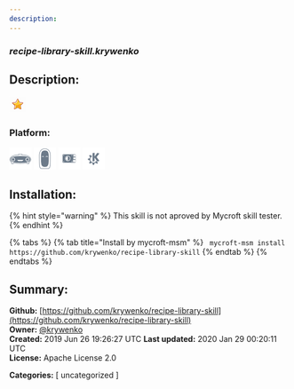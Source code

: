 ```yaml
---
description: 
---
```


### _recipe-library-skill.krywenko_  
## Description:  
  
  
![](../.gitbook/assets/star.png)  
  
### Platform:  
 ![Mark I](../.gitbook/assets/mark-1-icon.png)  ![Mark II](../.gitbook/assets/mark-2-icon.png)  ![Picroft](../.gitbook/assets/picroft-icon.png)  ![plasmoid](../.gitbook/assets/kde.png)   
## Installation:  
{% hint style="warning" %}
This skill is not aproved by Mycroft skill tester.
{% endhint %}
    
{% tabs %}
{% tab title="Install by mycroft-msm" %}
``` mycroft-msm install https://github.com/krywenko/recipe-library-skill```
{% endtab %}
  {% endtabs %}
    
## Summary:  
**Github:** [https://github.com/krywenko/recipe-library-skill](https://github.com/krywenko/recipe-library-skill)  
**Owner:** [@krywenko](https://github.com/krywenko)  
**Created:** 2019 Jun 26 19:26:27 UTC  **Last updated:** 2020 Jan 29 00:20:11 UTC  
**License:** Apache License 2.0  
  
**Categories:** [ uncategorized ]   
